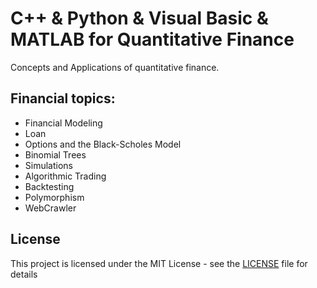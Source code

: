 # C++ & Python & Visual Basic & MATLAB for Quantitative Finance

Concepts and Applications of quantitative finance.

## Financial topics: 

- Financial Modeling
- Loan
- Options and the Black-Scholes Model
- Binomial Trees
- Simulations
- Algorithmic Trading
- Backtesting
- Polymorphism
- WebCrawler




## License
This project is licensed under the MIT License - see the [LICENSE](LICENSE) file for details

